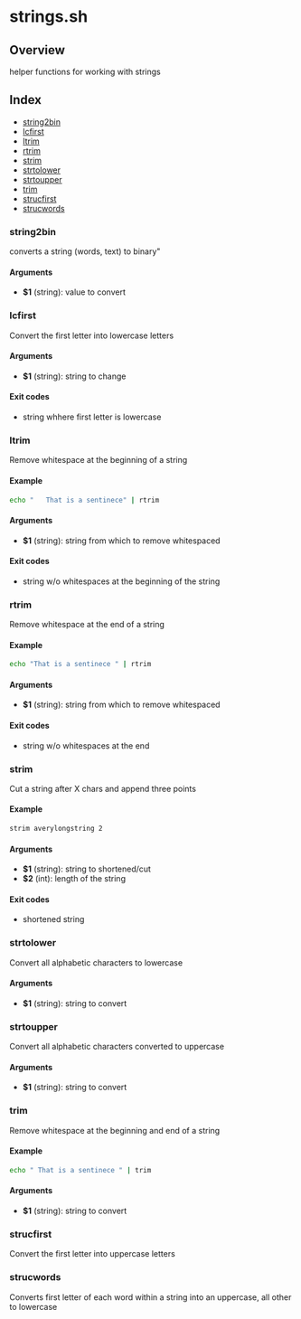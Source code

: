 # strings.sh

## Overview

helper functions for working with strings

## Index

* [string2bin](#string2bin)
* [lcfirst](#lcfirst)
* [ltrim](#ltrim)
* [rtrim](#rtrim)
* [strim](#strim)
* [strtolower](#strtolower)
* [strtoupper](#strtoupper)
* [trim](#trim)
* [strucfirst](#strucfirst)
* [strucwords](#strucwords)

### string2bin

converts a string (words, text) to binary"

#### Arguments

* **$1** (string): value to convert

### lcfirst

Convert the first letter into lowercase letters

#### Arguments

* **$1** (string): string to change

#### Exit codes

* string whhere first letter is lowercase

### ltrim

Remove whitespace at the beginning of a string

#### Example

```bash
echo "   That is a sentinece" | rtrim
```

#### Arguments

* **$1** (string): string from which to remove whitespaced

#### Exit codes

* string w/o whitespaces at the beginning of the string

### rtrim

Remove whitespace at the end of a string

#### Example

```bash
echo "That is a sentinece " | rtrim
```

#### Arguments

* **$1** (string): string from which to remove whitespaced

#### Exit codes

* string w/o whitespaces at the end

### strim

Cut a string after X chars and append three points

#### Example

```bash
strim averylongstring 2
```

#### Arguments

* **$1** (string): string to shortened/cut
* **$2** (int): length of the string

#### Exit codes

* shortened string

### strtolower

Convert all alphabetic characters to lowercase

#### Arguments

* **$1** (string): string to convert

### strtoupper

Convert all alphabetic characters converted to uppercase

#### Arguments

* **$1** (string): string to convert

### trim

Remove whitespace at the beginning and end of a string

#### Example

```bash
echo " That is a sentinece " | trim
```

#### Arguments

* **$1** (string): string to convert

### strucfirst

Convert the first letter into uppercase letters

### strucwords

Converts first letter of each word within a string into an uppercase, all other to lowercase

